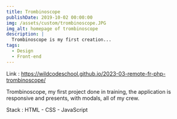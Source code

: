 ```yaml
---
title: Trombinoscope
publishDate: 2019-10-02 00:00:00
img: /assets/custom/trombinoscope.JPG
img_alt: homepage of trombinoscope
description: |
  Trombinoscope is my first creation...
tags:
  - Design
  - Front-end
---
```


Link : https://wildcodeschool.github.io/2023-03-remote-fr-php-trombinoscope/

Trombinoscope, my first project done in training, the application is responsive and presents, with modals, all of my crew.

Stack : HTML - CSS - JavaScript
